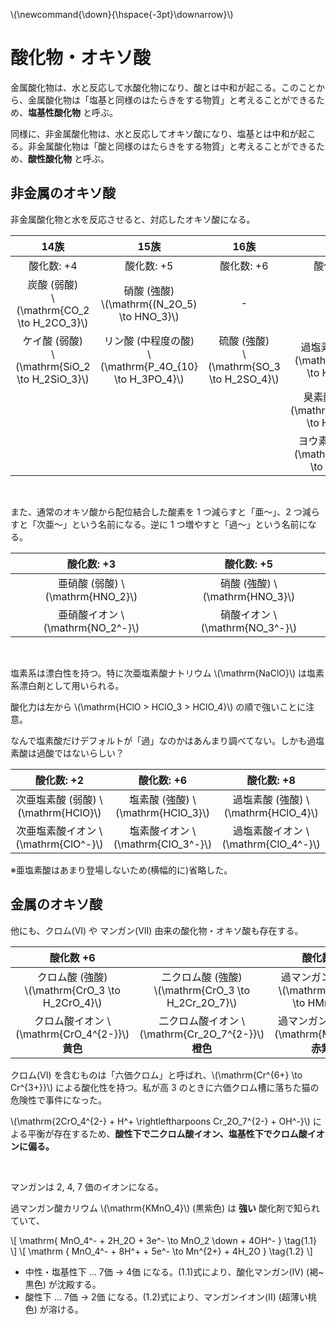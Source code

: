 \\(\newcommand{\down}{\hspace{-3pt}\downarrow}\\)

# 酸化物・オキソ酸

金属酸化物は、水と反応して水酸化物になり、酸とは中和が起こる。このことから、金属酸化物は「塩基と同様のはたらきをする物質」と考えることができるため、**塩基性酸化物** と呼ぶ。

同様に、非金属酸化物は、水と反応してオキソ酸になり、塩基とは中和が起こる。非金属酸化物は「酸と同様のはたらきをする物質」と考えることができるため、**酸性酸化物** と呼ぶ。



## 非金属のオキソ酸

非金属酸化物と水を反応させると、対応したオキソ酸になる。

|14族|15族|16族|17族|
|:-:|:-:|:-:|:-:|
|酸化数: +4|酸化数: +5|酸化数: +6|酸化数: +7|
|炭酸 (弱酸)<br>\\(\mathrm{CO_2 \to H_2CO_3}\\)|硝酸 (強酸)<br>\\(\mathrm{(N_2O_5) \to HNO_3}\\)|-|-|
|ケイ酸 (弱酸)<br>\\(\mathrm{SiO_2 \to H_2SiO_3}\\)|リン酸 (中程度の酸)<br>\\(\mathrm{P_4O_{10} \to H_3PO_4}\\)|硫酸 (強酸)<br>\\(\mathrm{SO_3 \to H_2SO_4}\\)|過塩素酸 (強酸)\\(\mathrm{Cl_2O_7 \to HClO_4}\\)|
||||臭素酸 (強酸?)\\(\mathrm{(Br_2O_7) \to HBrO_4}\\)|
||||ヨウ素酸 (強酸?)\\(\mathrm{(I_2O_7) \to HIO_4}\\)|

<br>

また、通常のオキソ酸から配位結合した酸素を 1 つ減らすと「亜～」、2 つ減らすと「次亜～」という名前になる。逆に 1 つ増やすと「過～」という名前になる。

|酸化数: +3|酸化数: +5|
|:-:|:-:|
|亜硝酸 (弱酸) \\(\mathrm{HNO_2}\\)|硝酸 (強酸) \\(\mathrm{HNO_3}\\)|
|亜硝酸イオン \\(\mathrm{NO_2^-}\\)|硝酸イオン \\(\mathrm{NO_3^-}\\)|

<br>

塩素系は漂白性を持つ。特に次亜塩素酸ナトリウム \\(\mathrm{NaClO}\\) は塩素系漂白剤として用いられる。

酸化力は左から \\(\mathrm{HClO > HClO_3 > HClO_4}\\) の順で強いことに注意。

なんで塩素酸だけデフォルトが「過」なのかはあんまり調べてない。しかも過塩素酸は過酸ではないらしい？

|酸化数: +2|酸化数: +6|酸化数: +8|
|:-:|:-:|:-:|
|次亜塩素酸 (弱酸) \\(\mathrm{HClO}\\)|塩素酸 (強酸) \\(\mathrm{HClO_3}\\)|過塩素酸 (強酸) \\(\mathrm{HClO_4}\\)|
|次亜塩素酸イオン \\(\mathrm{ClO^-}\\)|塩素酸イオン \\(\mathrm{ClO_3^-}\\)|過塩素酸イオン \\(\mathrm{ClO_4^-}\\)|

※亜塩素酸はあまり登場しないため(横幅的に)省略した。



## 金属のオキソ酸

他にも、クロム(VI) や マンガン(VII) 由来の酸化物・オキソ酸も存在する。

|酸化数 +6||酸化数: +7|
|:-:|:-:|:-:|
|クロム酸 (強酸)<br>\\(\mathrm{CrO_3 \to H_2CrO_4}\\)|二クロム酸 (強酸)<br>\\(\mathrm{CrO_3 \to H_2Cr_2O_7}\\)|過マンガン酸 (強酸)<br>\\(\mathrm{Mn_2O_7 \to HMnO_4}\\)|
|クロム酸イオン \\(\mathrm{CrO_4^{2-}}\\)<br>**黄色**|二クロム酸イオン \\(\mathrm{Cr_2O_7^{2-}}\\)<br>**橙色**|過マンガン酸イオン \\(\mathrm{MnO_4^-}\\)<br>**赤紫色**|

クロム(VI) を含むものは「六価クロム」と呼ばれ、\\(\mathrm{Cr^{6+} \to Cr^{3+}}\\) による酸化性を持つ。私が高 3 のときに六価クロム槽に落ちた猫の危険性で事件になった。

\\(\mathrm{2CrO_4^{2-} + H^+ \rightleftharpoons Cr_2O_7^{2-} + OH^-}\\) による平衡が存在するため、**酸性下で二クロム酸イオン、塩基性下でクロム酸イオンに偏る。**

<br>

マンガンは 2, 4, 7 価のイオンになる。

過マンガン酸カリウム \\(\mathrm{KMnO_4}\\) (黒紫色) は **強い** 酸化剤で知られていて、

\\[
    \mathrm{ MnO_4^- + 2H_2O + 3e^- \to MnO_2 \down + 4OH^- } \tag{1.1}
\\]
\\[
    \mathrm { MnO_4^- + 8H^+ + 5e^- \to Mn^{2+} + 4H_2O } \tag{1.2}
\\]

+ 中性・塩基性下 ... 7価 → 4価 になる。(1.1)式により、酸化マンガン(IV) (褐~黒色) が沈殿する。
+ 酸性下 ... 7価 → 2価 になる。(1.2)式により、マンガンイオン(II) (超薄い桃色) が溶ける。
